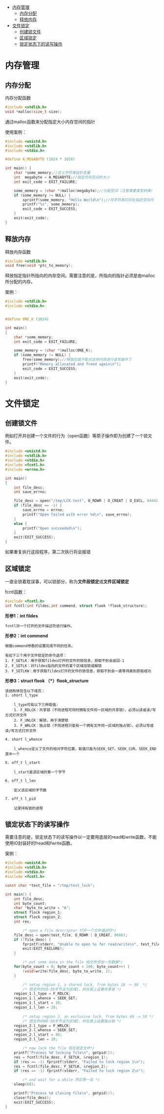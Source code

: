 - [内存管理](#内存管理)
  - [内存分配](#内存分配)
  - [释放内存](#释放内存)
- [文件锁定](#文件锁定)
  - [创建锁文件](#创建锁文件)
  - [区域锁定](#区域锁定)
  - [锁定状态下的读写操作](#锁定状态下的读写操作)
# 内存管理
## 内存分配
内存分配函数
```c
#include <stdlib.h>
void *malloc(size_t size);
```
通过malloc函数来分配指定大小内存空间的指针

使用案例：

```c
#include <unistd.h>
#include <stdlib.h>
#include <stdio.h>

#define A_MEGABYTE (1024 * 1024)

int main() {
    char *some_memory;//定义字符串指针变量
    int  megabyte = A_MEGABYTE;//指定内存空间的大小
    int exit_code = EXIT_FAILURE;

    some_memory = (char *)malloc(megabyte);//分配空间（注意需要类型转换）
    if (some_memory != NULL) {
        sprintf(some_memory, "Hello World\n");//将字符串打印在指定空间内
        printf("%s", some_memory);
        exit_code = EXIT_SUCCESS;
    }
    exit(exit_code);
}
```

## 释放内存
释放内存函数
```c
#include <stdlib.h>
void free(void *ptc_to_memory);
```
释放指定指针所指向的内存空间。需要注意的是，所指向的指针必须是由malloc所分配的内存。

案例：
```c
#include <stdlib.h>
#include <stdio.h>


#define ONE_K (1024)

int main()
{
    char *some_memory;
    int exit_code = EXIT_FAILURE;

    some_memory = (char *)malloc(ONE_K);
    if (some_memory != NULL) {
        free(some_memory);//释放后就不能对这块内存进行读写操作了
        printf("Memory allocated and freed again\n");
        exit_code = EXIT_SUCCESS;
    }
    exit(exit_code);
}
```

# 文件锁定
## 创建锁文件
例如打开并创建一个文件的行为（open函数）等原子操作即为创建了一个锁文件。
```c
#include <unistd.h>
#include <stdlib.h>
#include <stdio.h>
#include <fcntl.h>
#include <errno.h>

int main()
{
    int file_desc;
    int save_errno;

    file_desc = open("/tmp/LCK.test", O_RDWR | O_CREAT | O_EXCL, 0444);//创建一个锁文件
    if (file_desc == -1) {
        save_errno = errno;
        printf("Open failed with error %d\n", save_errno);
    }
    else {
        printf("Open succeeded\n");
    }
    exit(EXIT_SUCCESS);
}
```
如果重复执行这段程序，第二次执行将会报错

## 区域锁定
一直全锁着耽误事，可以锁部分，称为**文件段锁定**或**文件区域锁定**

fcntl函数：
```c
#include <fcntl.h>
int fcntl(int fildes,int commend, struct flook *flook_structure);
```
**形参1：int fildes**

    fcntl对一个打开的文件描述符进行操作。

**形参2：int commend**

    根据commend参数的设置完成不同的任务。

    有如下三个用于文件锁定的命令选项：
    1. F_GETLK：用于获取fildes打开的文件的锁信息，获取不到会返回-1
    2. F_SETLK：对fildes指向的文件的某个区域加锁或解锁
    3. F_SETLKW：用于获取fildes打开的文件的锁信息，获取不到会一直等待直到获取成功

**形参3：struct flook （*）flook_structure**

    该结构体包含以下成员：
    1. short l_type

        l_type可有以下三种取值:
        1. F_RDLCK：共享锁（不同进程可同时拥有文件同一区域的共享锁），必须以读或读/写方式打开文件
        2. F_UNLCK：解锁，用于清楚锁
        3. F_WRLCK：独占锁（不同进程只能有一个拥有文件同一区域的独占锁），必须以写或读/写方式打开文件

    4. short l_whence

        l_whence定义了文件的相对字符位置，取值只能为SEEK_SET，SEEK_CUR，SEEK_END其中一个

    5. off_t l_start

        l_start是该区域的第一个字节

    6. off_t l_len

        定义该区域的字节数

    7. off_t l_pid

        记录持有锁的进程

## 锁定状态下的读写操作

需要注意的是，锁定状态下的读写操作以一定要用底层的read和write函数，不能使用IO封装好的fread和fwrite函数。

案例：

```c
#include <unistd.h>
#include <stdlib.h>
#include <stdio.h>
#include <fcntl.h>

const char *test_file = "/tmp/test_lock";

int main() {
    int file_desc;
    int byte_count;
    char *byte_to_write = "A";
    struct flock region_1;
    struct flock region_2;
    int res;

        /* open a file descriptor 打开一个文件描述符*/
    file_desc = open(test_file, O_RDWR | O_CREAT, 0666);
    if (!file_desc) {
        fprintf(stderr, "Unable to open %s for read/write\n", test_file);
        exit(EXIT_FAILURE);
    }

        /* put some data in the file 给文件添加一些数据*/
    for(byte_count = 0; byte_count < 100; byte_count++) {
        (void)write(file_desc, byte_to_write, 1);
    }

        /* setup region 1, a shared lock, from bytes 10 -> 30  */
        /* 把文件的10-30字节设为区域1，并在其上设置共享锁 */
    region_1.l_type = F_RDLCK;
    region_1.l_whence = SEEK_SET;
    region_1.l_start = 10;
    region_1.l_len = 20; 
    
        /* setup region 2, an exclusive lock, from bytes 40 -> 50 */
        /* 把文件的40-50字节设为区域2，并在其上设置独占锁 */
    region_2.l_type = F_WRLCK;
    region_2.l_whence = SEEK_SET;
    region_2.l_start = 40;
    region_2.l_len = 10;

        /* now lock the file 现在锁定文件*/
    printf("Process %d locking file\n", getpid());
    res = fcntl(file_desc, F_SETLK, &region_1);
    if (res == -1) fprintf(stderr, "Failed to lock region 1\n");
    res = fcntl(file_desc, F_SETLK, &region_2);
    if (res == -1) fprintf(stderr, "Failed to lock region 2\n");    

        /* and wait for a while 然后等一会 */
    sleep(60);

    printf("Process %d closing file\n", getpid());    
    close(file_desc);
    exit(EXIT_SUCCESS);
}

```


